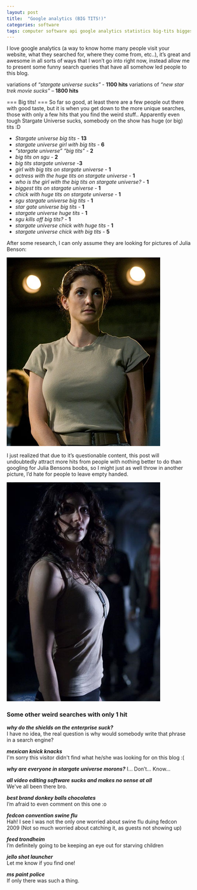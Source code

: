 ```yaml
---
layout: post
title:  "Google analytics (BIG TITS!)"
categories: software
tags: computer software api google analytics statistics big-tits biggest-titties funny googling search-engine julia-benson stargate stargate-universe sci-fi tv  waybackmachine startrek easter
---
```


I love google analytics (a way to know home many people visit your website, what they searched for, where they come from, etc..), it’s great and awesome in all sorts of ways that I won’t go into right now, instead allow me to present some funny search queries that have all somehow led people to this blog.

variations of *“stargate universe sucks”* - **1100 hits**
variations of *“new star trek movie sucks”* – **1800 hits**

=== Big tits! ===
So far so good, at least there are a few people out there with good taste, but it is when you get down to the more unique searches, those with only a few hits that you find the weird stuff.. Apparently even tough Stargate Universe sucks, somebody on the show has huge (or big) tits :D

* *Stargate universe big tits* - **13**
* *stargate universe girl with big tits* - **6**
* *“stargate universe” “big tits”* - **2**
* *big tits on sgu* - **2**
* *big tits stargate universe* -**3**
* *girl with big tits on stargate universe* - **1**
* *actress with the huge tits on stargate universe* - **1**
* *who is the girl with the big tits on stargate universe?* - **1**
* *biggest tits on stargate universe* - **1**
* *chick with huge tits on stargate universe* - **1**
* *sgu stargate universe big tits* - **1**
* *star gate universe big tits* - **1**
* *stargate universe huge tits* - **1**
* *sgu kills off big tits?* - **1**
* *stargate universe chick with huge tits* - **1**
* *stargate universe chick with big tits* - **5**

After some research, I can only assume they are looking for pictures of Julia Benson:

![Julia Benson](/images/2010-benson1.jpg)

I just realized that due to it’s questionable content, this post will undoubtedly attract more hits from people with nothing better to do than googling for Julia Bensons boobs, so I might just as well throw in another picture, I’d hate for people to leave empty handed.

![Julia Benson](/images/2010-benson2.jpg)

### Some other weird searches with only 1 hit

***why do the shields on the enterprise suck?***  
I have no idea, the real question is why would somebody write that phrase in a search engine?

***mexican knick knacks***  
I'm sorry this visitor didn't find what he/she was looking for on this blog :(

***why are everyone in stargate universe morons?*** 
I... Don’t... Know...

***all video editing software sucks and makes no sense at all***  
We've all been there bro.

***best brand donkey balls chocolates***  
I’m afraid to even comment on this one :o

***fedcon convention swine flu***  
Hah! I see I was not the only one worried about swine flu duing fedcon 2009 (Not so much worried about catching it, as guests not showing up)

***feed trondheim***  
I’m definitely going to be keeping an eye out for starving children

***jello shot launcher***  
Let me know if you find one!

***ms paint police***  
If only there was such a thing.
